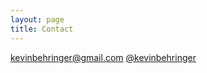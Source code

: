 ```yaml
---
layout: page
title: Contact
---
```


<a href="mailto:kevinbehringer@gmail.com"><i class="fas fa-envelope"></i> kevinbehringer@gmail.com</a>
<a href="http://twitter.com/kevinbehringer"><i class="fab fa-twitter"></i> @kevinbehringer</a>
<a href="http://instagram.com/kevinbehringer"><i class="fab fa-instagram"></i></a>
